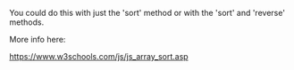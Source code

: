 You could do this with just the 'sort' method or with the 'sort' and 'reverse' methods.

More info here:

https://www.w3schools.com/js/js_array_sort.asp
